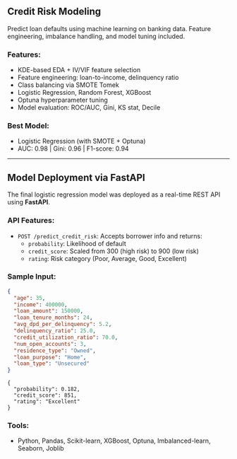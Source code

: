 ## Credit Risk Modeling
Predict loan defaults using machine learning on banking data. Feature engineering, imbalance handling, and model tuning included.

### Features:
- KDE-based EDA + IV/VIF feature selection
- Feature engineering: loan-to-income, delinquency ratio
- Class balancing via SMOTE Tomek
- Logistic Regression, Random Forest, XGBoost
- Optuna hyperparameter tuning
- Model evaluation: ROC/AUC, Gini, KS stat, Decile

### Best Model:
- Logistic Regression (with SMOTE + Optuna)
- AUC: 0.98 | Gini: 0.96 | F1-score: 0.94

---

##  Model Deployment via FastAPI

The final logistic regression model was deployed as a real-time REST API using **FastAPI**.

###  API Features:
- `POST /predict_credit_risk`: Accepts borrower info and returns:
  - `probability`: Likelihood of default
  - `credit_score`: Scaled from 300 (high risk) to 900 (low risk)
  - `rating`: Risk category (Poor, Average, Good, Excellent)

### Sample Input:
```json
{
  "age": 35,
  "income": 400000,
  "loan_amount": 150000,
  "loan_tenure_months": 24,
  "avg_dpd_per_delinquency": 5.2,
  "delinquency_ratio": 25.0,
  "credit_utilization_ratio": 70.0,
  "num_open_accounts": 3,
  "residence_type": "Owned",
  "loan_purpose": "Home",
  "loan_type": "Unsecured"
}
```
```
{
  "probability": 0.182,
  "credit_score": 851,
  "rating": "Excellent"
}
```

### Tools:
- Python, Pandas, Scikit-learn, XGBoost, Optuna, Imbalanced-learn, Seaborn, Joblib
